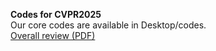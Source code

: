 **Codes for CVPR2025**<br>Our core codes are available in Desktop/codes.
<br>
[Overall review (PDF)](https://github.com/user-attachments/files/17758956/overall.review.pdf)

